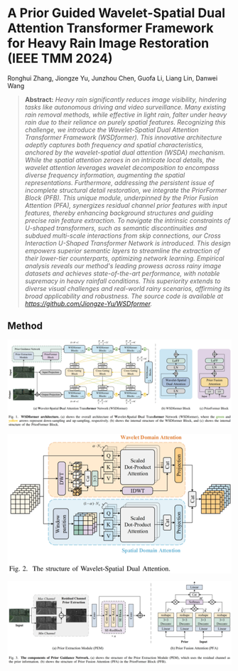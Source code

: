 # A Prior Guided Wavelet-Spatial Dual Attention Transformer Framework for Heavy Rain Image Restoration (IEEE TMM 2024)
Ronghui Zhang, Jiongze Yu, Junzhou Chen, Guofa Li, Liang Lin, Danwei Wang

> **Abstract:** *Heavy rain significantly reduces image visibility, hindering tasks like autonomous driving and video surveillance. Many existing rain removal methods, while effective in light rain, falter under heavy rain due to their reliance on purely spatial features. Recognizing this challenge, we introduce the Wavelet-Spatial Dual Attention Transformer Framework (WSDformer). This innovative architecture adeptly captures both frequency and spatial characteristics, anchored by the wavelet-spatial dual attention (WSDA) mechanism. While the spatial attention zeroes in on intricate local details, the wavelet attention leverages wavelet decomposition to encompass diverse frequency information, augmenting the spatial representations. Furthermore, addressing the persistent issue of incomplete structural detail restoration, we integrate the PriorFormer Block (PFB). This unique module, underpinned by the Prior Fusion Attention (PFA), synergizes residual channel prior features with input features, thereby enhancing background structures and guiding precise rain feature extraction. To navigate the intrinsic constraints of U-shaped transformers, such as semantic discontinuities and subdued multi-scale interactions from skip connections, our Cross Interaction U-Shaped Transformer Network is introduced. This design empowers superior semantic layers to streamline the extraction of their lower-tier counterparts, optimizing network learning. Empirical analysis reveals our method's leading prowess across rainy image datasets and achieves state-of-the-art performance, with notable supremacy in heavy rainfall conditions. This superiority extends to diverse visual challenges and real-world rainy scenarios, affirming its broad applicability and robustness. The source code is available at https://github.com/Jiongze-Yu/WSDformer.*

## Method

![WSDformer](fig/Network.png)

![WSDA](fig/WSDA.png)

![Priorformer](fig/Priorformer.png)

